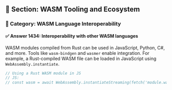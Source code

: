 ## 📘 Section: WASM Tooling and Ecosystem  
### 🔹 Category: WASM Language Interoperability  
#### ✅ Answer 1434: Interoperability with other WASM languages

WASM modules compiled from Rust can be used in JavaScript, Python, C#, and more. Tools like `wasm-bindgen` and `wasmer` enable integration. For example, a Rust-compiled WASM file can be loaded in JavaScript using `WebAssembly.instantiate`.

```rust
// Using a Rust WASM module in JS
// JS:
// const wasm = await WebAssembly.instantiateStreaming(fetch('module.wasm'));
```
